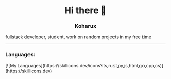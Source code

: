 <h1 align="center">Hi there 👋</h1>

<h3 align="center">Koharux</h3>
fullstack developer, student, work on random projects in my free time

---

<h3 align="left">Languages:</h3>
[![My Languages](https://skillicons.dev/icons?its,rust,py,js,html,go,cpp,cs)](https://skillicons.dev)
